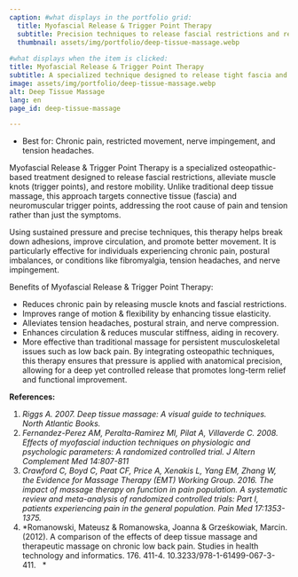 ```yaml
---
caption: #what displays in the portfolio grid:
  title: Myofascial Release & Trigger Point Therapy
  subtitle: Precision techniques to release fascial restrictions and relieve deep-seated muscular tension.
  thumbnail: assets/img/portfolio/deep-tissue-massage.webp
  
#what displays when the item is clicked:
title: Myofascial Release & Trigger Point Therapy
subtitle: A specialized technique designed to release tight fascia and muscle knots, restoring movement and reducing pain. This treatment is particularly effective for conditions like fibromyalgia, chronic pain, and tension-related discomfort.
image: assets/img/portfolio/deep-tissue-massage.webp
alt: Deep Tissue Massage
lang: en
page_id: deep-tissue-massage

---
```


- Best for: Chronic pain, restricted movement, nerve impingement, and tension headaches.

Myofascial Release & Trigger Point Therapy is a specialized osteopathic-based treatment designed to release fascial restrictions, alleviate muscle knots (trigger points), and restore mobility. Unlike traditional deep tissue massage, this approach targets connective tissue (fascia) and neuromuscular trigger points, addressing the root cause of pain and tension rather than just the symptoms.

Using sustained pressure and precise techniques, this therapy helps break down adhesions, improve circulation, and promote better movement. It is particularly effective for individuals experiencing chronic pain, postural imbalances, or conditions like fibromyalgia, tension headaches, and nerve impingement.

Benefits of Myofascial Release & Trigger Point Therapy:
- Reduces chronic pain by releasing muscle knots and fascial restrictions.
- Improves range of motion & flexibility by enhancing tissue elasticity.
- Alleviates tension headaches, postural strain, and nerve compression.
- Enhances circulation & reduces muscular stiffness, aiding in recovery.
- More effective than traditional massage for persistent musculoskeletal issues such as low back pain.
By integrating osteopathic techniques, this therapy ensures that pressure is applied with anatomical precision, allowing for a deep yet controlled release that promotes long-term relief and functional improvement.

**References:**

1. *Riggs A. 2007. Deep tissue massage: A visual guide to techniques.
   North Atlantic Books.*
2. *Fernandez-Perez AM, Peralta-Ramirez MI, Pilat A,
   Villaverde C. 2008. Effects of myofascial induction techniques on
   physiologic and psychologic parameters: A randomized controlled
   trial. J Altern Complement Med 14:807-811*
3. *Crawford C, Boyd C, Paat CF, Price A, Xenakis L, Yang EM, Zhang W,
   the Evidence for Massage Therapy (EMT) Working Group. 2016. The
   impact of massage therapy on function in pain population. A
   systematic review and meta-analysis of randomized controlled trials:
   Part I, patients experiencing pain in the general population. Pain
   Med 17:1353-1375.*
4. *Romanowski, Mateusz & Romanowska, Joanna & Grześkowiak, Marcin.
   (2012). A comparison of the effects of deep tissue massage and
   therapeutic massage on chronic low back pain. Studies in health
   technology and informatics. 176. 411-4.
   10.3233/978-1-61499-067-3-411.   *
